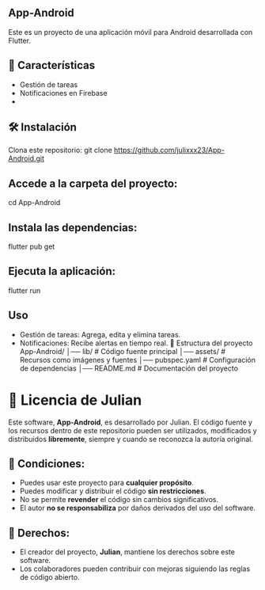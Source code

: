 ## App-Android
Este es un proyecto de una aplicación móvil para Android desarrollada con Flutter.

## 🚀 Características
- Gestión de tareas
- Notificaciones en Firebase
- 
## 🛠️ Instalación
Clona este repositorio:
git clone https://github.com/julixxx23/App-Android.git

## Accede a la carpeta del proyecto:
cd App-Android

## Instala las dependencias:
flutter pub get

## Ejecuta la aplicación:
flutter run

## Uso
- Gestión de tareas: Agrega, edita y elimina tareas.
- Notificaciones: Recibe alertas en tiempo real.
📂 Estructura del proyecto
App-Android/
│── lib/               # Código fuente principal
│── assets/            # Recursos como imágenes y fuentes
│── pubspec.yaml       # Configuración de dependencias
│── README.md          # Documentación del proyecto

# 📝 Licencia de Julian
Este software, **App-Android**, es desarrollado por Julian. El código fuente y los recursos dentro de este repositorio pueden ser utilizados, modificados y distribuidos **libremente**, siempre y cuando se reconozca la autoría original.

## 📌 Condiciones:
- Puedes usar este proyecto para **cualquier propósito**.
- Puedes modificar y distribuir el código **sin restricciones**.
- No se permite **revender** el código sin cambios significativos.
- El autor **no se responsabiliza** por daños derivados del uso del software.

## 📌 Derechos:
- El creador del proyecto, **Julian**, mantiene los derechos sobre este software.
- Los colaboradores pueden contribuir con mejoras siguiendo las reglas de código abierto.




